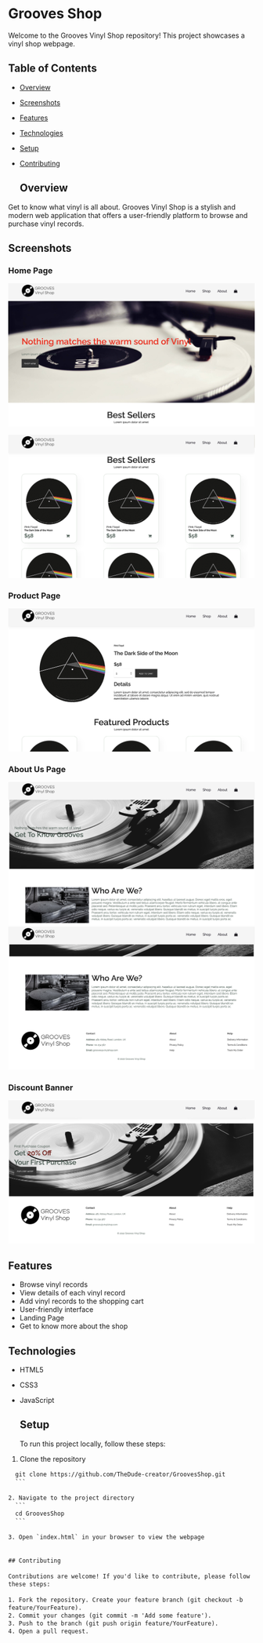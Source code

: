 # Grooves Shop

Welcome to the Grooves Vinyl Shop repository! This project showcases a vinyl shop webpage.  

## Table of Contents 
- [Overview](#overview)
- [Screenshots](#screenshots)
- [Features](#features) 
- [Technologies](#technologies) 
- [Setup](#setup) 
- [Contributing](#contributing)

  ## Overview 

Get to know what vinyl is all about.
Grooves Vinyl Shop is a stylish and modern web application that offers a user-friendly platform to browse and purchase vinyl records. 

## Screenshots  

### Home Page 

![Home Page](ShowcaseImages/Homepage1.png) 

![Home Page](ShowcaseImages/Homepage2.png)

### Product Page 

![Product Page](ShowcaseImages/ProductPage.png)

### About Us Page

![About Us Page](ShowcaseImages/AboutUsPage1.png)
![About Us Page](ShowcaseImages/AboutUsPage2.png)

### Discount Banner 

![Discount Banner](ShowcaseImages/DiscountBanner.png)

## Features 

- Browse vinyl records
- View details of each vinyl record 
- Add vinyl records to the shopping cart 
- User-friendly interface  
- Landing Page 
- Get to know more about the shop
  
## Technologies 

- HTML5 
- CSS3 
- JavaScript 

  ## Setup 
  To run this project locally, follow these steps:  
  
1. Clone the repository   
  ```
	git clone https://github.com/TheDude-creator/GroovesShop.git
	```

2. Navigate to the project directory
    ``` 
    cd GroovesShop
	```

3. Open `index.html` in your browser to view the webpage


## Contributing

Contributions are welcome! If you'd like to contribute, please follow these steps:

1. Fork the repository. Create your feature branch (git checkout -b feature/YourFeature).
2. Commit your changes (git commit -m 'Add some feature').
3. Push to the branch (git push origin feature/YourFeature).
4. Open a pull request.
